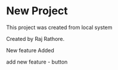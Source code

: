 # New Project

This project was created from local system

Created by Raj Rathore.

New feature Added

add new feature - button
